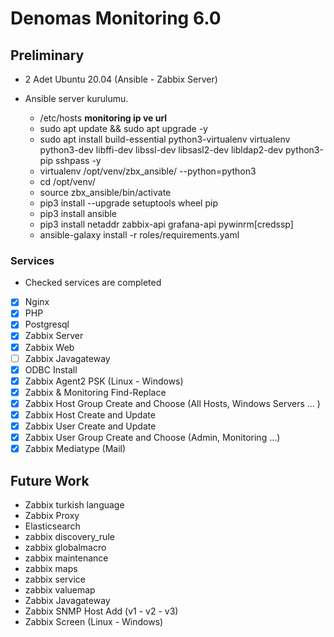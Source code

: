 # Denomas Monitoring  6.0

## Preliminary



- 2 Adet Ubuntu 20.04 (Ansible - Zabbix Server)

- Ansible server kurulumu.

    - /etc/hosts **monitoring ip ve url**
    - sudo apt update && sudo apt upgrade -y
    - sudo apt install build-essential python3-virtualenv virtualenv python3-dev libffi-dev libssl-dev libsasl2-dev libldap2-dev python3-pip sshpass -y
    - virtualenv /opt/venv/zbx_ansible/ --python=python3
    - cd /opt/venv/
    - source zbx_ansible/bin/activate
    - pip3 install --upgrade setuptools wheel pip
    - pip3 install ansible
    - pip3 install netaddr zabbix-api grafana-api pywinrm[credssp]
    - ansible-galaxy install -r roles/requirements.yaml

### Services 

* Checked services are completed

- [x] Nginx
- [x] PHP
- [x] Postgresql
- [x] Zabbix Server
- [x] Zabbix Web
- [ ] Zabbix Javagateway
- [x] ODBC Install
- [x] Zabbix Agent2 PSK (Linux - Windows) 
- [x] Zabbix & Monitoring  Find-Replace
- [x] Zabbix Host Group Create and Choose (All  Hosts, Windows Servers ... )
- [x] Zabbix Host Create and Update 
- [x] Zabbix User Create and Update
- [x] Zabbix User Group Create and Choose (Admin, Monitoring ...)
- [x] Zabbix Mediatype (Mail)

## Future Work
- Zabbix turkish language
- Zabbix Proxy
- Elasticsearch
- zabbix discovery_rule
- zabbix globalmacro
- zabbix maintenance
- zabbix maps
- zabbix service
- zabbix valuemap
- Zabbix Javagateway
- Zabbix SNMP Host Add (v1 -  v2 - v3)
- Zabbix Screen (Linux - Windows)
